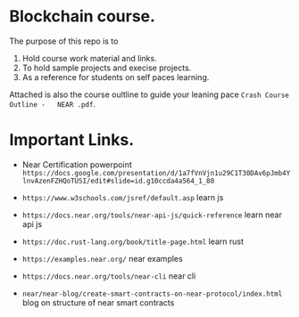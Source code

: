 # Blockchain course.
The purpose of this repo is to 
 1. Hold course work material and links.
 2. To hold sample projects and execise projects.
 3. As a reference for students on self paces learning.

Attached is also the course oultline to guide your leaning pace  `Crash Course  Outline -   NEAR .pdf`.

# Important Links.

*  Near Certification powerpoint `https://docs.google.com/presentation/d/1a7fVnVjn1u29C1T30DAv6pJmb4YlnvAzenFZHQoTUSI/edit#slide=id.g10ccda4a564_1_80`


*  `https://www.w3schools.com/jsref/default.asp` learn js 

*  `https://docs.near.org/tools/near-api-js/quick-reference` learn near api js

* `https://doc.rust-lang.org/book/title-page.html` learn rust 

* `https://examples.near.org/` near examples

* `https://docs.near.org/tools/near-cli` near cli

* `near/near-blog/create-smart-contracts-on-near-protocol/index.html` blog on structure of near smart contracts



